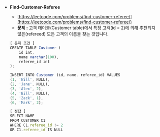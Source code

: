 - **Find-Customer-Referee**

  - [https://leetcode.com/problems/find-customer-referee/](https://leetcode.com/problems/find-customer-referee/)
  - **문제 :** 고객 테이블(Customer table)에서 특정 고객(id = 2)에 의해 추천되지 않은(refereed) 모든 고객의 이름을 찾는 것입니다.

  ```jsx
  [ 문제 조건 ]
  CREATE TABLE Customer (
      id int,
      name varchar(100),
      referee_id int
  );

  INSERT INTO Customer (id, name, referee_id) VALUES
  (1, 'Will', NULL),
  (2, 'Jane', NULL),
  (3, 'Alex', 2),
  (4, 'Bill', NULL),
  (5, 'Zack', 1),
  (6, 'Mark', 2);
  ```

  ```jsx
  [ 정답 ]
  SELECT NAME
  FROM CUSTOMER C1
  WHERE C1.referee_id != 2
  OR C1.referee_id IS NULL
  ```
